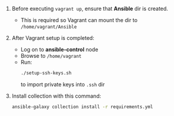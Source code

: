 1. Before executing `vagrant up`, ensure that **Ansible** dir is created.  
   - This is required so Vagrant can mount the dir to `/home/vagrant/Ansible`

2. After Vagrant setup is completed:  
   - Log on to **ansible-control** node  
   - Browse to `/home/vagrant`  
   - Run:
     ```bash
     ./setup-ssh-keys.sh
     ```
     to import private keys into `.ssh` dir

3. Install collection with this command:
   ```bash
   ansible-galaxy collection install -r requirements.yml

